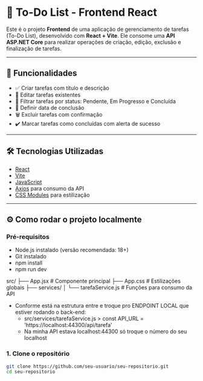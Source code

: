 # 📝 To-Do List - Frontend React

Este é o projeto **Frontend** de uma aplicação de gerenciamento de tarefas (To-Do List), desenvolvido com **React + Vite**. Ele consome uma **API ASP.NET Core** para realizar operações de criação, edição, exclusão e finalização de tarefas.

---

## 🚀 Funcionalidades

- ✅ Criar tarefas com título e descrição
- 📝 Editar tarefas existentes
- 📌 Filtrar tarefas por status: Pendente, Em Progresso e Concluída
- 📅 Definir data de conclusão
- 🗑️ Excluir tarefas com confirmação
- ✔️ Marcar tarefas como concluídas com alerta de sucesso

---

## 🛠 Tecnologias Utilizadas

- [React](https://reactjs.org/)
- [Vite](https://vitejs.dev/)
- [JavaScript](https://developer.mozilla.org/pt-BR/docs/Web/JavaScript)
- [Axios](https://axios-http.com/) para consumo da API
- [CSS Modules](https://github.com/css-modules/css-modules) para estilização

---

## ⚙️ Como rodar o projeto localmente

### Pré-requisitos

- Node.js instalado (versão recomendada: 18+)
- Git instalado
- npm install
- npm run dev

src/
├── App.jsx              # Componente principal
├── App.css              # Estilizações globais
├── services/
│   └── tarefaService.js # Funções para consumo da API

- Conforme está na estrutura entre e troque pro ENDPOINT LOCAL que estiver rodando o back-end:
  - src/services/tarefaService.js > const API_URL = 'https://localhost:44300/api/tarefa'
  - Na minha API estava localhost:44300 só troque o número do seu localhost

### 1. Clone o repositório

```bash
git clone https://github.com/seu-usuario/seu-repositorio.git
cd seu-repositorio


